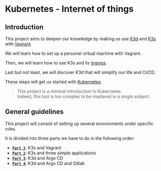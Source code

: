 # Kubernetes - Internet of things

## Introduction
This project aims to deepen our knowledge by making us use [K3d](https://k3d.io) and [K3s](https://k3s.io) with [Vagrant](https://www.vagrantup.com/).

We will learn how to set up a personal virtual machine with Vagrant. 

Then, we will learn how to use K3s and its [Ingress](https://kubernetes.io/docs/concepts/services-networking/ingress/). 

Last but not least, we will discover K3d that will simplify our life and CI/CD.

These steps will get us started with [Kubernetes](https://kubernetes.io/).

> This project is a minimal introduction to Kubernetes.</br>
> Indeed, this tool is too complex to be mastered in a single subject.

## General guidelines

This project will consist of setting up several environments under specific rules.

It is divided into three parts we have to do in the following order:
- **[`Part 1`](https://github.com/amirmahla/DevOps-Kubernetes/p1)**: K3s and Vagrant
- **[`Part 2`](https://github.com/wen/iot/wiki/Part-2:-K3s-and-three-simple-applications)**: K3s and three simple applications
- **[`Part 3`](https://github.com/wen/iot/wiki/Part-3:-K3d-and-Argo-CD)**: K3d and Argo CD
- **[`Part 4`](https://github.com/wen/iot/wiki/Part-3:-K3d-and-Argo-CD)**: K3d and Argo CD and Gitlab
